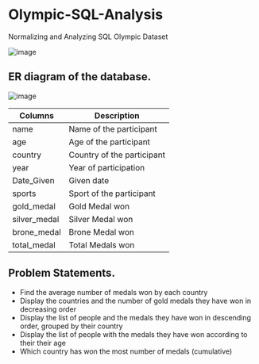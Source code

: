 # Olympic-SQL-Analysis
Normalizing and Analyzing SQL Olympic Dataset


![image](https://user-images.githubusercontent.com/98228696/172681930-690be766-3f9a-4022-bf56-69d0e630d6dc.png)


## ER diagram of the database.

![image](https://user-images.githubusercontent.com/98228696/172681681-bcd91482-908a-46f6-83fb-056b81b0e476.png)



| Columns  | Description  |
|---|---|
| name  | Name of the participant  |
| age  | Age of the participant  |
| country  | Country of the participant  |
| year  | Year of participation |
|  Date_Given | Given date |
|  sports | Sport of the participant  |
| gold_medal  | Gold Medal won |
| silver_medal  | Silver Medal won  |
| brone_medal  | Brone Medal won  |
|  total_medal | Total Medals won  |
## Problem Statements.

-  Find the average number of medals won by each country
- Display the countries and the number of gold medals they have won in decreasing order
- Display the list of people and the medals they have won in descending order, grouped by their country
- Display the list of people with the medals they have won according to their their age
- Which country has won the most number of medals (cumulative)
